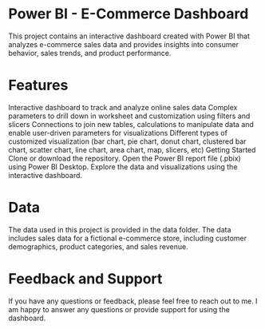 # Power BI - E-Commerce Dashboard
This project contains an interactive dashboard created with Power BI that analyzes e-commerce sales data and provides insights into consumer behavior, sales trends, and product performance.

# Features
Interactive dashboard to track and analyze online sales data
Complex parameters to drill down in worksheet and customization using filters and slicers
Connections to join new tables, calculations to manipulate data and enable user-driven parameters for visualizations
Different types of customized visualization (bar chart, pie chart, donut chart, clustered bar chart, scatter chart, line chart, area chart, map, slicers, etc)
Getting Started
Clone or download the repository.
Open the Power BI report file (.pbix) using Power BI Desktop.
Explore the data and visualizations using the interactive dashboard.

# Data
The data used in this project is provided in the data folder. The data includes sales data for a fictional e-commerce store, including customer demographics, product categories, and sales revenue.

# Feedback and Support
If you have any questions or feedback, please feel free to reach out to me. I am happy to answer any questions or provide support for using the dashboard.
